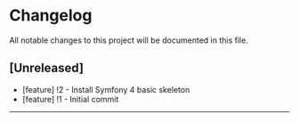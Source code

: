 # Changelog
All notable changes to this project will be documented in this file.

## [Unreleased]

 * [feature] !2 - Install Symfony 4 basic skeleton
 * [feature] !1 - Initial commit
___